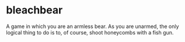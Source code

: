 # bleachbear
A game in which you are an armless bear. As you are unarmed, the only logical thing to do is to, of course, shoot honeycombs with a fish gun.

